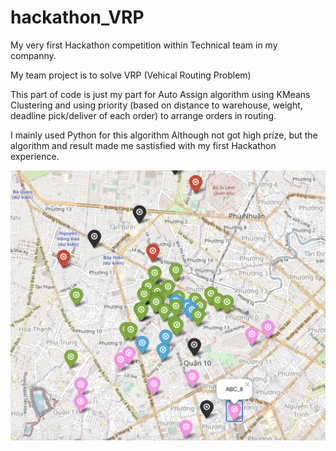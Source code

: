 # hackathon_VRP
My very first Hackathon competition within Technical team in my companny. 

My team project is to solve VRP (Vehical Routing Problem)

This part of code is just my part for Auto Assign algorithm using KMeans Clustering and using priority (based on distance to warehouse, weight, deadline pick/deliver of each order) to arrange orders in routing.

I mainly used Python for this algorithm
Although not got high prize, but the algorithm and result made me sastisfied with my first Hackathon experience.

![vrp visualize](vrp_visualize.png)

